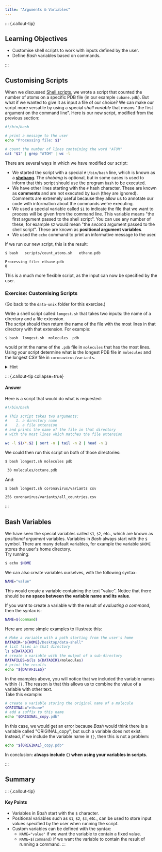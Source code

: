 ```yaml
---
title: "Arguments & Variables"
---
```


::: {.callout-tip}
## Learning Objectives

- Customise shell scripts to work with inputs defined by the user. 
- Define _Bash_ variables based on commands. 

:::


## Customising Scripts

When we discussed [Shell scripts](../01-basics/05-scripts.md), we wrote a script that counted the number of atoms on a specific PDB file (in our example `cubane.pdb`). 
But what if we wanted to give it as input a file of our choice? 
We can make our script more versatile by using a special _shell variable_ that means "the first argument on the command line".
Here is our new script, modified from the previous section:

```bash
#!/bin/bash

# print a message to the user
echo "Processing file: $1"

# count the number of lines containing the word "ATOM"
cat "$1" | grep "ATOM" | wc -l
```

There are several ways in which we have modified our script: 

- We started the script with a special `#!/bin/bash` line, which is known as a [**shebang**](https://en.wikipedia.org/wiki/Shebang_(Unix)). 
  The _shebang_ is optional, but in some cases is used to inform that this script should use the program `bash` to be executed.
- We have other lines starting with the `#` hash character. 
  These are known as **comments** and are not executed by `bash` (they are ignored). 
  Comments are extremely useful because they allow us to annotate our code with information about the commands we're executing. 
- We used a special variable called `$1` to indicate the file that we want to process will be given from the command line. 
  This variable means "the first argument passed to the shell script". 
  You can use any number of these, for example `$2` would mean "the _second_ argument passed to the shell script". 
  These are known as **positional argument variables**.
- We used the `echo` command to print an informative message to the user.

If we run our new script, this is the result: 

```bash
$ bash   scripts/count_atoms.sh   ethane.pdb
```

```default
Processing file: ethane.pdb
8
```

This is a much more flexible script, as the input can now be specified by the user. 


### Exercise: Customising Scripts

(Go back to the `data-unix` folder for this exercise.)

Write a shell script called `longest.sh` that takes two inputs: the name of a directory and a file extension.  
The script should then return the name of the file with the most lines in that directory with that extension. For example:

```bash
$ bash  longest.sh  molecules  pdb
```

would print the name of the `.pdb` file in `molecules` that has the most lines.  
Using your script determine what is the longest PDB file in `molecules` and the longest CSV file in `coronavirus/variants`. 

<details><summary>Hint</summary>
First test how you would achieve this on a single file. 
Once you know what commands you could use to do this on a file, you can generalise your script to take user inputs. 
</details>

::: {.callout-tip collapse=true}
#### Answer

Here is a script that would do what is requested: 

```bash
#!/bin/bash

# This script takes two arguments:
#    1. a directory name
#    2. a file extension
# and prints the name of the file in that directory 
# with the most lines which matches the file extension

wc -l $1/*.$2 | sort -n | tail -n 2 | head -n 1
```

We could then run this script on both of those directories: 

```bash
$ bash longest.sh molecules pdb
```

```default
 30 molecules/octane.pdb
```

And:

```bash
$ bash longest.sh coronavirus/variants csv
```

```default
256 coronavirus/variants/all_countries.csv
```

:::


## Bash Variables

We have seen the special variables called `$1`, `$2`, etc., which are known as _positional argument_ variables. 
Variables in _Bash_ always start with the `$` symbol. 
There are many default variables, for example the variable `$HOME` stores the user's home directory.  
Try running: 

```bash
$ echo $HOME
```

We can also create variables ourselves, with the following syntax:

```bash
NAME="value"
```

This would create a variable containing the text "value". 
Notice that there should be **no space between the variable name and its value**. 

If you want to create a variable with the result of _evaluating a command_, then the syntax is:

```bash
NAME=$(command)
```

Here are some simple examples to illustrate this:

```bash
# Make a variable with a path starting from the user's home
DATADIR="${HOME}/Desktop/data-shell"
# list files in that directory
ls ${DATADIR}
# create a variable with the output of a sub-directory
DATAFILES=$(ls ${DATADIR}/molecules)
# print the results
echo "${DATAFILES}"
```

In the examples above, you will notice that we included the variable names within `{}`. 
The reason is that this allows us to combine the value of a variable with other text.  
Take this example: 

```bash
# create a variable storing the original name of a molecule
$ORIGINAL="ethane"
# add a suffix to this name
echo "$ORIGINAL_copy.pdb"
```

In this case, we would get an error because _Bash_ would think there is a variable called "ORIGINAL_copy", but such a variable does not exist. 
Instead, if we include the variable name in `{}`, then this is not a problem: 

```bash
echo "${ORIGINAL}_copy.pdb"
```

In conclusion: **always include `{}` when using your variables in scripts**. 

:::


## Summary 

::: {.callout-tip}
#### Key Points

- Variables in _Bash_ start with the `$` character. 
- Positional variables such as `$1`, `$2`, `$3`, etc., can be used to store input values specified by the user when running the script.
- Custom variables can be defined with the syntax:
  - `NAME="value"` if we want the variable to contain a fixed value.
  - `NAME=$(command)` if we want the variable to contain the result of running a command.
:::
